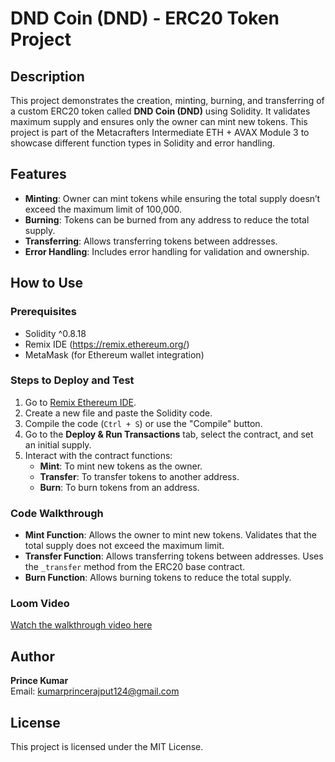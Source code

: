 # DND Coin (DND) - ERC20 Token Project

## Description
This project demonstrates the creation, minting, burning, and transferring of a custom ERC20 token called **DND Coin (DND)** using Solidity. It validates maximum supply and ensures only the owner can mint new tokens. This project is part of the Metacrafters Intermediate ETH + AVAX Module 3 to showcase different function types in Solidity and error handling.

## Features
- **Minting**: Owner can mint tokens while ensuring the total supply doesn’t exceed the maximum limit of 100,000.
- **Burning**: Tokens can be burned from any address to reduce the total supply.
- **Transferring**: Allows transferring tokens between addresses.
- **Error Handling**: Includes error handling for validation and ownership.

## How to Use

### Prerequisites
- Solidity ^0.8.18
- Remix IDE (https://remix.ethereum.org/)
- MetaMask (for Ethereum wallet integration)

### Steps to Deploy and Test
1. Go to [Remix Ethereum IDE](https://remix.ethereum.org/).
2. Create a new file and paste the Solidity code.
3. Compile the code (`Ctrl + S`) or use the "Compile" button.
4. Go to the **Deploy & Run Transactions** tab, select the contract, and set an initial supply.
5. Interact with the contract functions:
    - **Mint**: To mint new tokens as the owner.
    - **Transfer**: To transfer tokens to another address.
    - **Burn**: To burn tokens from an address.

### Code Walkthrough
- **Mint Function**: Allows the owner to mint new tokens. Validates that the total supply does not exceed the maximum limit.
- **Transfer Function**: Allows transferring tokens between addresses. Uses the `_transfer` method from the ERC20 base contract.
- **Burn Function**: Allows burning tokens to reduce the total supply.

### Loom Video
[Watch the walkthrough video here](your-loom-video-link)

## Author
**Prince Kumar**  
Email: [kumarprincerajput124@gmail.com](mailto:kumarprincerajput124@gmail.com)

## License
This project is licensed under the MIT License.

